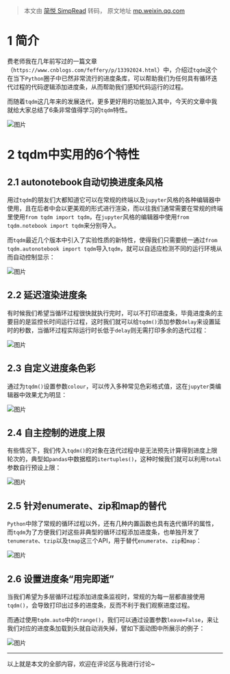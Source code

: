 > 本文由 [简悦 SimpRead](http://ksria.com/simpread/) 转码， 原文地址 [mp.weixin.qq.com](https://mp.weixin.qq.com/s/fWw-Hsm6Cnyv3wdzzJPEpQ)

1 简介
====

费老师我在几年前写过的一篇文章（`https://www.cnblogs.com/feffery/p/13392024.html`）中，介绍过`tqdm`这个在当下`Python`圈子中已然非常流行的进度条库，可以帮助我们为任何具有循环迭代过程的代码逻辑添加进度条，从而帮助我们感知代码运行的过程。

而随着`tqdm`这几年来的发展迭代，更多更好用的功能加入其中，今天的文章中我就给大家总结了6条非常值得学习的`tqdm`特性。

![图片](https://mmbiz.qpic.cn/mmbiz_jpg/g64sbb6FfmcbDqM9YQZcKlAGG3GSH1Mpf1g2vdLlwcs8aTOwoZMGRSDcSR4lkf5JktY1XPibtcico0HpclkFtOpA/640?wx_fmt=jpeg&wxfrom=5&wx_lazy=1&wx_co=1)

2 tqdm中实用的6个特性
==============

2.1 autonotebook自动切换进度条风格
-------------------------

用过`tqdm`的朋友们大都知道它可以在常规的终端以及`jupyter`风格的各种编辑器中使用，且在后者中会以更美观的形式进行渲染，而以往我们通常需要在常规的终端里使用`from tqdm import tqdm`，在`jupyter`风格的编辑器中使用`from tqdm.notebook import tqdm`来分别导入。

而`tqdm`最近几个版本中引入了实验性质的新特性，使得我们只需要统一通过`from tqdm.autonotebook import tqdm`导入`tqdm`，就可以自适应检测不同的运行环境从而自动控制显示：

![图片](https://mmbiz.qpic.cn/mmbiz_png/g64sbb6FfmcbDqM9YQZcKlAGG3GSH1MpRHhNOLbTXtEDb9YObXY1XcLicrbcLaibXlzB7icO9NSex6EhpibPFHLWibw/640?wx_fmt=png&wxfrom=5&wx_lazy=1&wx_co=1)

2.2 延迟渲染进度条
-----------

有时候我们希望当循环过程很快就执行完时，可以不打印进度条，毕竟进度条的主要目的是监控长时间运行过程，这时我们就可以给`tqdm()`添加参数`delay`来设置延时的秒数，当循环过程实际运行时长低于`delay`则无需打印多余的迭代过程：

![图片](https://mmbiz.qpic.cn/mmbiz_png/g64sbb6FfmcbDqM9YQZcKlAGG3GSH1Mp2IuRzUTIQzekAqplUbe4VyGicwKRLun2t8yIiat3cc32O76meRcywTOw/640?wx_fmt=png&wxfrom=5&wx_lazy=1&wx_co=1)

2.3 自定义进度条色彩
------------

通过为`tqdm()`设置参数`colour`，可以传入多种常见色彩格式值，这在`jupyter`类编辑器中效果尤为明显：

![图片](https://mmbiz.qpic.cn/mmbiz_png/g64sbb6FfmcbDqM9YQZcKlAGG3GSH1MpR9q0s93RSBlopnYc6GBZhvDZuKibpHfwLrapXJZfhjV4ZZarhWSo6Ow/640?wx_fmt=png&wxfrom=5&wx_lazy=1&wx_co=1)

2.4 自主控制的进度上限
-------------

有些情况下，我们传入`tqdm()`的对象在迭代过程中是无法预先计算得到进度上限轮次的，典型如`pandas`中数据框的`itertuples()`，这种时候我们就可以利用`total`参数自行预设上限：

![图片](https://mmbiz.qpic.cn/mmbiz_png/g64sbb6FfmcbDqM9YQZcKlAGG3GSH1MpC3Puqhr33bMT2PmibicZMltEg7tPtXNY5jS4Wo0OKCIZZhwhRLUDx2Cg/640?wx_fmt=png&wxfrom=5&wx_lazy=1&wx_co=1)

2.5 针对enumerate、zip和map的替代
--------------------------

`Python`中除了常规的循环过程以外，还有几种内置函数也具有迭代循环的属性，而`tqdm`为了方便我们对这些非典型的循环过程添加进度条，也单独开发了`tenumerate`、`tzip`以及`tmap`这三个API，用于替代`enumerate`、`zip`和`map`：

![图片](https://mmbiz.qpic.cn/mmbiz_png/g64sbb6FfmcbDqM9YQZcKlAGG3GSH1Mpo7H6mL5KGWNVyicQatKfxM9YeHTwmepuVBytGgcJ8hAyx2MxlI3urGQ/640?wx_fmt=png&wxfrom=5&wx_lazy=1&wx_co=1)

2.6 设置进度条“用完即逝”
---------------

当我们希望为多层循环过程添加进度条监视时，常规的为每一层都直接使用`tqdm()`，会导致打印出过多的进度条，反而不利于我们观察进度过程。

而通过使用`tqdm.auto`中的`trange()`，我们可以通过设置参数`leave=False`，来让我们对应的进度条加载到头就自动消失掉，譬如下面动图中所展示的例子：

![图片](https://mmbiz.qpic.cn/mmbiz_gif/g64sbb6FfmcbDqM9YQZcKlAGG3GSH1MpKzLY4z92dDxfhHxp5OCaO2JicCfg4gIEy4AYKcmCE4SDRibAmwmhsvpA/640?wx_fmt=gif&wxfrom=5&wx_lazy=1)

* * *

以上就是本文的全部内容，欢迎在评论区与我进行讨论~